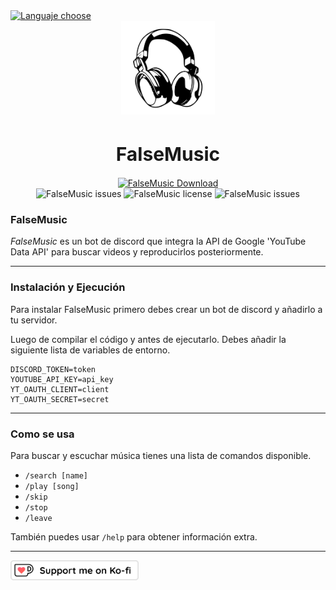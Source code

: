 <a href="https://github.com/falseme/ds-falsemusic/blob/env/README-EN.md">
	<img src="https://img.shields.io/badge/Español-English-inactive?style=flat-square&labelColor=informational" alt="Languaje choose">
</a>
<div align=center>
	<img src="icon.svg" width="150" height="150" alt="FalseMusic Logo">
	<br>
	<h1 style="font-size:30px">FalseMusic</h1>
	<a href="github.com/falseme/ds-falsemusic/releases">
		<img src="https://img.shields.io/badge/falsemusic-descargar-informational?style=for-the-badge&logo=discord&logoColor=fff" alt="FalseMusic Download">
	</a>
	<br>
	<img src="https://img.shields.io/github/issues/falseme/ds-falsemusic?style=for-the-badge&label=issues" alt="FalseMusic issues">
	<img src="https://img.shields.io/github/license/falseme/ds-falsemusic?style=for-the-badge&label=license" alt="FalseMusic license">
	<img src="https://img.shields.io/github/release/falseme/ds-falsemusic?style=for-the-badge&label=version" alt="FalseMusic issues">
</div>

### FalseMusic
*FalseMusic* es  un bot de discord que integra la API de Google 'YouTube Data API' para buscar videos y reproducirlos posteriormente.

------------

### Instalación y Ejecución
Para instalar FalseMusic primero debes crear un bot de discord y añadirlo a tu servidor.

Luego de compilar el código y antes de ejecutarlo. Debes añadir la siguiente lista de variables de entorno.
```
DISCORD_TOKEN=token
YOUTUBE_API_KEY=api_key
YT_OAUTH_CLIENT=client
YT_OAUTH_SECRET=secret
```

------------

### Como se usa
Para buscar y escuchar música tienes una lista de comandos disponible.

- `/search [name]`
- `/play [song]`
- `/skip`
- `/stop`
- `/leave`

También puedes usar `/help` para obtener información extra.

------------

<a href="https://ko-fi.com/falseme">
	<img src="kofi_button_stroke.png" alt="falseme ko-fi" height=32px>
</a>
